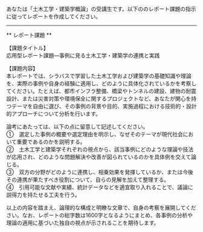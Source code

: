 あなたは「土木工学・建築学概論」の受講生です。以下ののレポート課題の指示に従ってレポートを作成してください。

---------------------------------------
** レポート課題 **

【課題タイトル】  
応用型レポート課題―事例に見る土木工学・建築学の連携と実践

【課題内容】  
本レポートでは、シラバスで学習した土木工学および建築学の基礎知識や理論を、実際の事例や自身の経験に適用し、どのように具体化されているかを考察してください。たとえば、都市インフラ整備、橋梁やトンネルの建設、建物の耐震設計、または災害対策や環境保全に関するプロジェクトなど、あなたが関心を持つテーマを自由に選び、その事例の背景や目的、実施過程における技術的・設計的アプローチについて分析を行います。  

論考にあたっては、以下の点に留意して記述してください。  
①　選定した事例の概要や選定理由を明示し、なぜそのテーマが現代社会において重要であるのかを説明する。  
②　土木工学と建築学それぞれの視点から、該当事例にどのような理論や技法が応用され、どのような問題解決や改善が図られているのかを具体例を交えて論じる。  
③　双方の分野がどのように連携し、相乗効果を発揮しているか、または今後その連携が果たすべき役割について、自らの見解を加えて整理する。  
④　引用可能な文献や実績、統計データなどを適宜取り入れることで、議論に説得力を持たせる工夫を行う。  

以上の内容を踏まえ、論理的な構成と明瞭な文章で、自身の考察を展開してください。なお、レポートの総字数は1600字となるようにまとめ、各事例の分析や理論の適用に基づいた独自の視点が示されることを期待します。